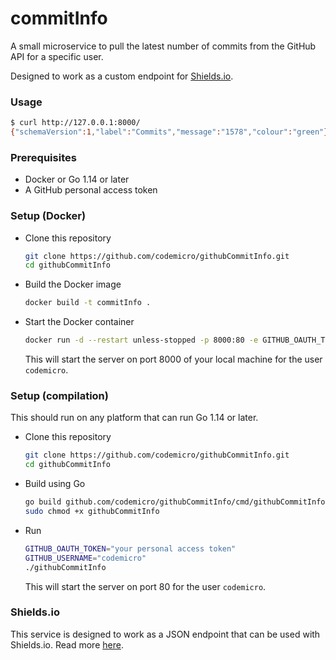 # commitInfo

A small microservice to pull the latest number of commits from the GitHub API for a specific user.

Designed to work as a custom endpoint for [Shields.io](https://shields.io).

### Usage
```bash
$ curl http://127.0.0.1:8000/
{"schemaVersion":1,"label":"Commits","message":"1578","colour":"green"}
```

### Prerequisites
* Docker or Go 1.14 or later
* A GitHub personal access token

### Setup (Docker)

* Clone this repository
  ```bash
  git clone https://github.com/codemicro/githubCommitInfo.git
  cd githubCommitInfo
  ```
* Build the Docker image
  ```bash
  docker build -t commitInfo .
  ```
* Start the Docker container
  ```bash
  docker run -d --restart unless-stopped -p 8000:80 -e GITHUB_OAUTH_TOKEN="your personal access token" -e GITHUB_USERNAME="codemicro" commitInfo
  ```
  This will start the server on port 8000 of your local machine for the user `codemicro`.

### Setup (compilation)

This should run on any platform that can run Go 1.14 or later.

* Clone this repository
  ```bash
  git clone https://github.com/codemicro/githubCommitInfo.git
  cd githubCommitInfo
  ```
* Build using Go
  ```bash
  go build github.com/codemicro/githubCommitInfo/cmd/githubCommitInfo
  sudo chmod +x githubCommitInfo
  ```
* Run
  ```bash
  GITHUB_OAUTH_TOKEN="your personal access token"
  GITHUB_USERNAME="codemicro"
  ./githubCommitInfo
  ```
  This will start the server on port 80 for the user `codemicro`.

### Shields.io

This service is designed to work as a JSON endpoint that can be used with Shields.io. Read more [here](https://shields.io/endpoint).